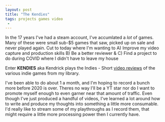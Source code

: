 ```yaml
---
layout: post
title: "The Kendies"
tags: projects games video
 -
---
```

In the 17 years I've had a steam account, I've accumlated a _lot_ of games. Many of these were small sub-$5 games
that saw, picked up on sale and never played again. Cut to today where I'm wanting to A) Improve my video capture and production skills B) Be a better reviewer & C) Find a project to do during COVID where I didn't have to leave my house

Enter **KENDIES** aka Kendrick plays the Indies - Short [video reviews](https://www.youtube.com/playlist?list=PLugZLnjZAeibX8JDpiejBwDJ7Oobs6xl9) of the various indie games from my library.


I've been able to do about 1 a month, and I'm hoping to record a bunch more before 2020 is over. Theres no way I'll be a YT star nor do I want to promote myself enough to even garner near that amount of traffic. Even though I've just produced a handful of videos, I've learned a lot around how to write and produce my thoughts into something a little more consumable. I'd really like to stream some of my playthroughs as I record them, that might require a little more processing power then I currently have.
